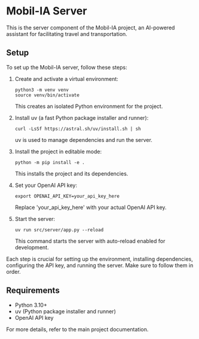 # Mobil-IA Server

This is the server component of the Mobil-IA project, an AI-powered assistant for facilitating travel and transportation.

## Setup

To set up the Mobil-IA server, follow these steps:

1. Create and activate a virtual environment:
   ```
   python3 -m venv venv
   source venv/bin/activate
   ```
   This creates an isolated Python environment for the project.

2. Install uv (a fast Python package installer and runner):
   ```
   curl -LsSf https://astral.sh/uv/install.sh | sh
   ```
   uv is used to manage dependencies and run the server.

3. Install the project in editable mode:
   ```
   python -m pip install -e .
   ```
   This installs the project and its dependencies.

4. Set your OpenAI API key:
   ```
   export OPENAI_API_KEY=your_api_key_here
   ```
   Replace 'your_api_key_here' with your actual OpenAI API key.

5. Start the server:
   ```
   uv run src/server/app.py --reload
   ```
   This command starts the server with auto-reload enabled for development.

Each step is crucial for setting up the environment, installing dependencies, configuring the API key, and running the server. Make sure to follow them in order.

## Requirements

- Python 3.10+
- uv (Python package installer and runner)
- OpenAI API key

For more details, refer to the main project documentation.